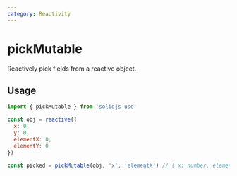 ```yaml
---
category: Reactivity
---
```


# pickMutable

Reactively pick fields from a reactive object.

## Usage

```js
import { pickMutable } from 'solidjs-use'

const obj = reactive({
  x: 0,
  y: 0,
  elementX: 0,
  elementY: 0
})

const picked = pickMutable(obj, 'x', 'elementX') // { x: number, elementX: number }
```
